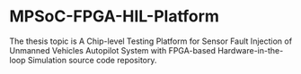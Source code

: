 # MPSoC-FPGA-HIL-Platform
The thesis topic is A Chip-level Testing Platform for Sensor Fault Injection of Unmanned Vehicles Autopilot System with FPGA-based Hardware-in-the-loop Simulation source code repository.
